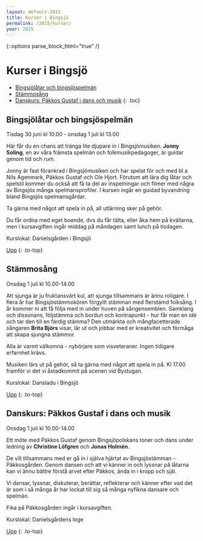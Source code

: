 ```yaml
---
layout: default-2015
title: Kurser i Bingsjö
permalink: /2015/kurser/
year: 2015
---
```

{::options parse_block_html="true" /}
<div class="glacier">

# Kurser i Bingsjö

- [Bingsjölåtar och bingsjöspelmän](#bingsjltar-och-bingsjspelmn)
- [Stämmosång](#stmmosng)
- [Danskurs: Päkkos Gustaf i dans och musik](#danskurs-pkkos-gustaf-i-dans-och-musik)
{: .toc}


## Bingsjölåtar och bingsjöspelmän

Tisdag 30 juni kl 10.00 - onsdag 1 juli kl 13.00

Här får du en chans att tränga lite djupare in i Bingsjömusiken. **Jonny Soling**, en av våra främsta spelmän och folkmusikpedagoger, är guidar genom tid och rum.

Jonny är fast förankrad i Bingsjömusiken och har spelat för och med bl a Nils Agenmark, Päkkos Gustaf och Ole Hjort. Förutom att lära dig låtar och spelstil kommer du också att få ta del av inspelningar och filmer med några av Bingsjös många spelmansprofiler. I kursen ingår en guidad byvandring bland Bingsjös spelmansgårdar.

Ta gärna med något att spela in på, all utlärning sker på gehör.

Du får ordna med eget boende, dvs du får tälta, eller åka hem på kvällarna, men i kursavgiften ingår middag på måndagen samt lunch på tisdagen.

Kurslokal: Danielsgården i Bingsjö


[Upp](#kurser-i-bingsj)
{: .to-top}


## Stämmosång

Onsdag 1 juli kl 10.00-14.00

Att sjunga är ju fruktansvärt kul, att sjunga tillsammans är ännu roligare. I flera år har Bingsjöstämmokören förgyllt stämman med flerstämd folksång. I år kommer ni att få följa med in under huven på sångensemblen. Samklang och dissonans, följstämma och bordun och kontrapunkt - hur får man en idé och tar den till en färdig stämma? Den utmärkta och mångfacetterade sångaren **Brita Björs** visar, lär ut och jobbar med er kreativitet och förmåga att skapa sjungna stämmor.

Alla är varmt välkomna - nybörjare som visveteraner. Ingen tidigare erfarnhet krävs.

Musiken lärs ut på gehör, så ta gärna med något att spela in på. Kl 17.00 framför vi det vi åstadkommit på scenen vid Bystugan.

Kurslokal: Dansladu i Bingsjö



[Upp](#kurser-i-bingsj)
{: .to-top}


## Danskurs: Päkkos Gustaf i dans och musik

Onsdag 1 juli kl 10.00-14.00

Ett möte med Päkkos Gustaf genom Bingsjöpolskans toner och dans under ledning av **Christine Löfgren** och **Jonas Holmén**.

De vill tillsammans med er gå in i själva hjärtat av Bingsjöstämman - Päkkosgården. Genom dansen och att vi känner in och lyssnar på låtarna kan vi ännu bättre förstå arvet efter Päkkos, ända in i kropp och själ.

Vi dansar, lyssnar, diskuterar, berättar, reflekterar och känner efter vad det är som i så många år har lockat till sig så många nyfikna dansare och spelmän.

Fika på Päkkosgården ingår i kursavgiften.

Kurslokal: Danielsgårdens loge




[Upp](#kurser-i-bingsj)
{: .to-top}


</div>
